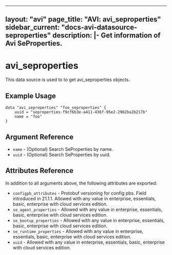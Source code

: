 <!--
    Copyright 2021 VMware, Inc.
    SPDX-License-Identifier: Mozilla Public License 2.0
-->
---
layout: "avi"
page_title: "AVI: avi_seproperties"
sidebar_current: "docs-avi-datasource-seproperties"
description: |-
  Get information of Avi SeProperties.
---

# avi_seproperties

This data source is used to to get avi_seproperties objects.

## Example Usage

```hcl
data "avi_seproperties" "foo_seproperties" {
    uuid = "seproperties-f9cf6b3e-a411-436f-95e2-2982ba2b217b"
    name = "foo"
}
```

## Argument Reference

* `name` - (Optional) Search SeProperties by name.
* `uuid` - (Optional) Search SeProperties by uuid.

## Attributes Reference

In addition to all arguments above, the following attributes are exported:

* `configpb_attributes` - Protobuf versioning for config pbs. Field introduced in 21.1.1. Allowed with any value in enterprise, essentials, basic, enterprise with cloud services edition.
* `se_agent_properties` - Allowed with any value in enterprise, essentials, basic, enterprise with cloud services edition.
* `se_bootup_properties` - Allowed with any value in enterprise, essentials, basic, enterprise with cloud services edition.
* `se_runtime_properties` - Allowed with any value in enterprise, essentials, basic, enterprise with cloud services edition.
* `uuid` - Allowed with any value in enterprise, essentials, basic, enterprise with cloud services edition.

